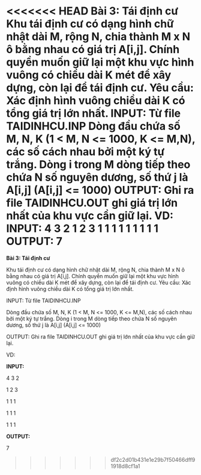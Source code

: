 <<<<<<< HEAD
**Bài 3: Tái định cư**
Khu tái định cư có dạng hình chữ nhật dài M, rộng N, chia thành M x N ô bằng nhau có giá trị A[i,j]. Chính quyền muốn giữ lại một khu vực hình vuông có chiều dài K mét để xây dựng, còn lại để tái định cư.
Yêu cầu: Xác định hình vuông chiều dài K có tổng giá trị lớn nhất.
INPUT: Từ file TAIDINHCU.INP
Dòng đầu chứa số M, N, K (1 < M, N <= 1000, K <= M,N), các số cách nhau bởi một ký tự trắng.
Dòng i trong M dòng tiếp theo chứa N số nguyên dương, số thứ j là A[i,j] (A[i,j] <= 1000)
OUTPUT: Ghi ra file TAIDINHCU.OUT ghi giá trị lớn nhất của khu vực cần giữ lại.
VD:
**INPUT:**
4 3 2
1 2 3
1 1 1
1 1 1
1 1 1
**OUTPUT:**
7
=======
**Bài 3: Tái định cư**

Khu tái định cư có dạng hình chữ nhật dài M, rộng N, chia thành M x N ô bằng nhau có giá trị A[i,j]. Chính quyền muốn giữ lại một khu vực hình vuông có chiều dài K mét để xây dựng, còn lại để tái định cư.
Yêu cầu: Xác định hình vuông chiều dài K có tổng giá trị lớn nhất.

INPUT: Từ file TAIDINHCU.INP

Dòng đầu chứa số M, N, K (1 < M, N <= 1000, K <= M,N), các số cách nhau bởi một ký tự trắng.
Dòng i trong M dòng tiếp theo chứa N số nguyên dương, số thứ j là A[i,j] (A[i,j] <= 1000)

OUTPUT: Ghi ra file TAIDINHCU.OUT ghi giá trị lớn nhất của khu vực cần giữ lại.

VD:

**INPUT:**

4 3 2

1 2 3

1 1 1

1 1 1

1 1 1

**OUTPUT:**

7
>>>>>>> df2c2d01b431e1e29b7f50466dff91918d8cf1a1
